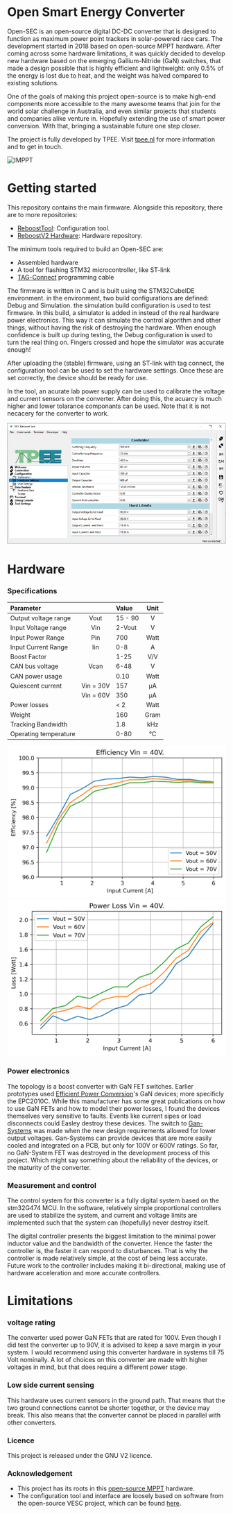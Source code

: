 # Open Smart Energy Converter #
Open-SEC is an open-source digital DC-DC converter that is designed to function as maximum power point trackers in solar-powered race cars. The development started in 2018 based on open-source MPPT hardware. After coming across some hardware limitations, it was quickly decided to develop new hardware based on the emerging Gallium-Nitride (GaN) switches, that made a design possible that is highly efficient and lightweight: only 0.5% of the energy is lost due to heat, and the weight was halved compared to existing solutions. 

One of the goals of making this project open-source is to make high-end components more accessible to the many awesome teams that join for the world solar challenge in Australia, and even similar projects that students and companies alike venture in. Hopefully extending the use of smart power conversion. With that, bringing a sustainable future one step closer.

The project is fully developed by TPEE. Visit [tpee.nl](www.tpee.nl) for more information and to get in touch.

![IMPPT](Pictures/MPPT-STRAIGHT.png)

# Getting started #

This repository contains the main firmware. Alongside this repository, there are to more repositories:

* [ReboostTool](https://github.com/TjitteS/ReboostTool): Configuration tool.
* [ReboostV2 Hardware](https://github.com/TjitteS/ReboostV2-Hardware): Hardware repository.


The minimum tools required to build an Open-SEC are:
* Assembled hardware
* A tool for flashing STM32 microcontroller, like ST-link
* [TAG-Connect](https://www.tag-connect.com/debugger-cable-selection-installation-instructions/st-link-v2) programming cable

The firmware is written in C and is built using the STM32CubeIDE environment. in the environment, two build configurations are defined: Debug and Simulation. the simulation build configuration is used to test firmware. In this build, a simulator is added in instead of the real hardware power electronics. This way it can simulate the control algorithm and other things, without having the risk of destroying the hardware. When enough confidence is built up during testing, the Debug configuration is used to turn the real thing on. Fingers crossed and hope the simulator was accurate enough!

After uploading the (stable) firmware, using an ST-link with tag connect, the configuration tool can be used to set the hardware settings. Once these are set correctly, the device should be ready for use.

In the tool, an acurate lab power supply can be used to calibrate the voltage and current sensors on the converter. After doing this, the acuarcy is much higher and lower tolarance componants can be used. Note that it is not necacery for the converter to work.

![Tool](Pictures/tool02.png)

# Hardware #

### Specifications ###

| Parameter	             |           |	 Value	| Unit |
|:-----------------------|:---------:|:---------|:----:|
| Output voltage range   | Vout      | 15 - 90	| V    |
| Input Voltage range    | Vin	     | 2-Vout	| V    |
| Input Power Range	     | Pin       | 700	    | Watt |
| Input Current Range	 | Iin	     | 0-8		| A    |
| Boost Factor			 | 		     | 1-25	    | V/V  |	
| CAN bus voltage	     | Vcan	     | 6-48	    | V    |
| CAN power usage		 |           | 0.10     | Watt |
| Quiescent current	     | Vin = 30V | 157      | µA   |
| 	                     | Vin = 60V | 350	    | µA   |
| Power losses		     |           | < 2      | Watt |
| Weight		         |           | 160	    | Gram |
| Tracking Bandwidth	 |	         | 1.8      | kHz  |
| Operating temperature	 |	         | 0-80     | °C   |

![efficiency](Pictures/Efficiency40V_0-6A_50-70V.png)
![efficiency](Pictures/Power_Losses_40V_0-6A_50-70V.png)

### Power electronics ###

The topology is a boost converter with GaN FET switches. Earlier prototypes used [Efficient Power Conversion](https://epc-co.com/epc)'s GaN devices; more specificly the EPC2010C. While this manufacturer has some great publications on how to use GaN FETs and how to model their power losses, I found the devices themselves very sensitive to faults. Events like current sipes or load disconnects could Easley destroy these devices. The switch to [Gan-Systems](https://gansystems.com/) was made when the new design requirements allowed for lower output voltages. Gan-Systems can provide devices that are more easily cooled and integrated on a PCB, but only for 100V or 600V ratings. So far, no GaN-System FET was destroyed in the development process of this project. Which might say something about the reliability of the devices, or the maturity of the converter. 


### Measurement and control ###

The control system for this converter is a fully digital system based on the stm32G474 MCU. In the software, relatively simple proportional controllers are used to stabilize the system, and current and voltage limits are implemented such that the system can (hopefully) never destroy itself. 

The digital controller presents the biggest limitation to the minimal power inductor value and the bandwidth of the converter. Hence the faster the controller is, the faster it can respond to disturbances. That is why the controller is made relatively simple, at the cost of being less accurate. Future work to the controller includes making it bi-directional, making use of hardware acceleration and more accurate controllers. 



# Limitations #

### voltage rating ###

The converter used power GaN FETs that are rated for 100V. Even though I did test the converter up to 90V, it is advised to keep a save margin in your system. I would recommend using this converter hardware in systems till 75 Volt nominally. A lot of choices on this converter are made with higher voltages in mind, but that does require a different power stage.

### Low side current sensing ###

This hardware uses current sensors in the ground path. That means that the two ground connections cannot be shorter together, or the device may break. This also means that the converter cannot be placed in parallel with other converters.


### Licence ###

This project is released under the  GNU V2 licence.

### Acknowledgement ###

* This project has its roots in this [open-source MPPT](https://github.com/DieBieEngineering/DieBieMPPT) hardware.
* The configuration tool and interface are loosely based on software from the open-source VESC project, which can be found [here](https://github.com/vedderb/vesc_tool).
